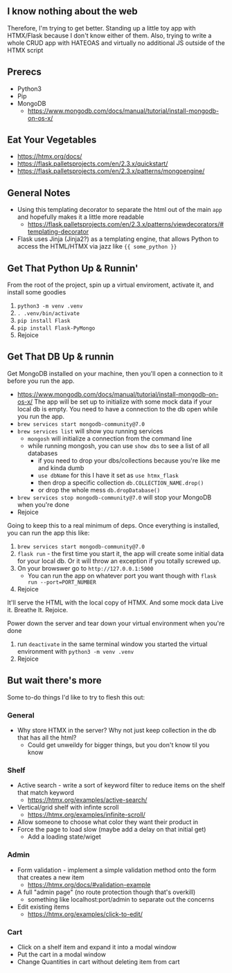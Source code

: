 ## I know nothing about the web
Therefore, I'm trying to get better. Standing up a little toy app with HTMX/Flask because I don't know either of them. Also, trying to write a whole CRUD app with HATEOAS and virtually no additional JS outside of the HTMX script

## Prerecs
- Python3
- Pip
- MongoDB
    - https://www.mongodb.com/docs/manual/tutorial/install-mongodb-on-os-x/


## Eat Your Vegetables
- https://htmx.org/docs/
- https://flask.palletsprojects.com/en/2.3.x/quickstart/
- https://flask.palletsprojects.com/en/2.3.x/patterns/mongoengine/

## General Notes
- Using this templating decorator to separate the html out of the main `app` and hopefully makes it a little more readable
    - https://flask.palletsprojects.com/en/2.3.x/patterns/viewdecorators/#templating-decorator
- Flask uses Jinja (Jinja2?) as a templating engine, that allows Python to access the HTML/HTMX via jazz like `{{ some_python }}`

## Get That Python Up & Runnin'
From the root of the project, spin up a virtual enviroment, activate it, and install some goodies
1. `python3 -m venv .venv`
1. `. .venv/bin/activate`
1. `pip install Flask`
1. `pip install Flask-PyMongo`
1. Rejoice

## Get That DB Up & runnin
Get MongoDB installed on your machine, then you'll open a connection to it before you run the app.
- https://www.mongodb.com/docs/manual/tutorial/install-mongodb-on-os-x/ 
The app will be set up to initialize with some mock data if your local db is empty. You need to have a connection to the db open while you run the app.
- `brew services start mongodb-community@7.0`
- `brew services list` will show you running services
    - `mongosh` will initialize a connection from the command line
    - while running mongosh, you can use `show dbs` to see a list of all databases
        - if you need to drop your dbs/collections because you're like me and kinda dumb
        - `use dbName` for this I have it set as `use htmx_flask`
        - then drop a specific collection `db.COLLECTION_NAME.drop()`
        - or drop the whole mess `db.dropDatabase()`
- `brew services stop mongodb-community@7.0` will stop your MongoDB when you're done
- Rejoice

Going to keep this to a real minimum of deps. Once everything is installed, you can run the app this like:
1. `brew services start mongodb-community@7.0`
1. `flask run` - the first time you start it, the app will create some initial data for your local db. Or it will throw an exception if you totally screwed up.
1. On your browswer go to `http://127.0.0.1:5000`
    - You can run the app on whatever port you want though with `flask run --port=PORT_NUMBER`
1. Rejoice


It'll serve the HTML with the local copy of HTMX. And some mock data Live it. Breathe It. Rejoice.

Power down the server and tear down your virtual environment when you're done
1. run `deactivate` in the same terminal window you started the virtual environment with `python3 -m venv .venv`
1. Rejoice

## But wait there's more
Some to-do things I'd like to try to flesh this out:
### General
- Why store HTMX in the server? Why not just keep collection in the db that has all the html?
    - Could get unweildy for bigger things, but you don't know til you know

### Shelf
- Active search - write a sort of keyword filter to reduce items on the shelf that match keyword
    - https://htmx.org/examples/active-search/
- Vertical/grid shelf with infinte scroll
    - https://htmx.org/examples/infinite-scroll/
- Allow someone to choose what color they want their product in
- Force the page to load slow (maybe add a delay on that initial get)
    - Add a loading state/wiget

### Admin
- Form validation - implement a simple validation method onto the form that creates a new item
    - https://htmx.org/docs/#validation-example
- A full "admin page" (no route protection though that's overkill)
    - something like localhost:port/admin to separate out the concerns
- Edit existing items
    - https://htmx.org/examples/click-to-edit/

### Cart
- Click on a shelf item and expand it into a modal window
- Put the cart in a modal window
- Change Quantities in cart without deleting item from cart